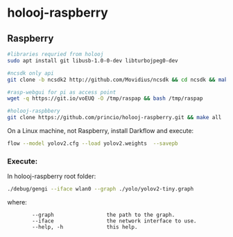 # holooj-raspberry

## Raspberry


```bash
#libraries requried from holooj
sudo apt install git libusb-1.0-0-dev libturbojpeg0-dev

#ncsdk only api
git clone -b ncsdk2 http://github.com/Movidius/ncsdk && cd ncsdk && make api

#rasp-webgui for pi as access point
wget -q https://git.io/voEUQ -O /tmp/raspap && bash /tmp/raspap

#holooj-raspbbery
git clone https://github.com/princio/holooj-raspberry.git && make all
```

On a Linux machine, not Raspberry, install Darkflow and execute:
```bash
flow --model yolov2.cfg --load yolov2.weights  --savepb
```

### Execute:

In holooj-raspberry root folder:
```bash
./debug/gengi --iface wlan0 --graph ./yolo/yolov2-tiny.graph
```
where:
```
        --graph                 the path to the graph.
        --iface                 the network interface to use.
        --help, -h              this help.
```